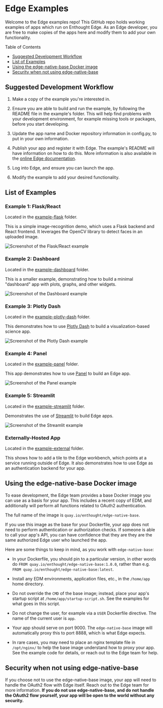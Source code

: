 # Edge Examples

Welcome to the Edge examples repo!  This GitHub repo holds working examples of
apps which run on Enthought Edge.  As an Edge developer, you are free to make
copies of the apps here and modify them to add your own functionality.

Table of Contents

* [Suggested Development Workflow](#suggested-development-workflow)
* [List of Examples](#list-of-examples)
* [Using the edge-native-base Docker image](#using-the-edge-native-base-docker-image)
* [Security when not using edge-native-base](#security-when-not-using-edge-native-base)

## Suggested Development Workflow

1. Make a copy of the example you're interested in.

2. Ensure you are able to build and run the example, by following the README
   file in the example's folder.  This will help find problems with your
   development environment, for example missing tools or packages, before you
   start developing.

3. Update the app name and Docker repository information in config.py, to
   put in your own information.

4. Publish your app and register it with Edge.  The example's README will have
   information on how to do this.  More information is also available in the
   [online Edge documentation](https://docs.enthought.com).

5. Log into Edge, and ensure you can launch the app.

6. Modify the example to add your desired functionality.

## List of Examples

### Example 1: Flask/React

Located in the [example-flask](example-flask) folder.

This is a simple image-recognition demo, which uses a Flask backend and React
frontend.  It leverages the OpenCV library to detect faces in an uploaded
image.

![Screenshot of the Flask/React example](.dev/images/example-flask.png)

### Example 2: Dashboard

Located in the [example-dashboard](example-dashboard) folder.

This is a smaller example, demonstrating how to build a minimal "dashboard"
app with plots, graphs, and other widgets.

![Screenshot of the Dashboard example](.dev/images/example-dashboard.png)

### Example 3: Plotly Dash

Located in the [example-plotly-dash](example-plotly-dash) folder.

This demonstrates how to use [Plotly Dash](https://plotly.com/dash/) to build
a visualization-based science app.

![Screenshot of the Plotly Dash example](.dev/images/example-plotly-dash.png)

### Example 4: Panel

Located in the [example-panel](example-panel) folder.

This app demonstrates how to use [Panel](https://panel.holoviz.org/) to build 
an Edge app.

![Screenshot of the Panel example](.dev/images/example-panel.png)

### Example 5: Streamlit

Located in the [example-streamlit](example-streamlit) folder.

Demonstrates the use of [Streamlit](https://streamlit.io/) to build Edge apps.

![Screenshot of the Streamlit example](.dev/images/example-streamlit.png)

### Externally-Hosted App

Located in the [example-external](example-external) folder.

This shows how to add a tile to the Edge workbench, which points at a service
running outside of Edge.  It also demonstrates how to use Edge as an
authentication backend for your app.

## Using the edge-native-base Docker image

To ease development, the Edge team provides a base Docker image you can use
as a basis for your app.  This includes a recent copy of EDM, and additionally
will perform all functions related to OAuth2 authentication.

The full name of the image is ``quay.io/enthought/edge-native-base``.

If you use this image as the base for your Dockerfile, your app does not need
to perform authentication or authorization checks.  If someone is able to
call your app's API, you can have confidence that they are they are the same
authorized Edge user who launched the app.

Here are some things to keep in mind, as you work with ``edge-native-base``:

* In your Dockerfile, you should pin to a particular version, in other words
  do ``FROM quay.io/enthought/edge-native-base:1.0.0``, rather than e.g.
  ``FROM quay.io/enthought/edge-native-base:latest``.

* Install any EDM environments, application files, etc., in the
  ``/home/app`` home directory.

* Do not override the ``CMD`` of the base image; instead, place your app's
  startup script at ``/home/app/startup-script.sh``.  See the examples for
  what goes in this script.

* Do not change the user, for example via a ``USER`` Dockerfile directive.
  The name of the current user is ``app``.

* Your app should serve on port 9000.  The ``edge-native-base`` image will
  automatically proxy this to port 8888, which is what Edge expects.

* In rare cases, you may need to place an nginx template file in ``/opt/nginx/``
  to help the base image understand how to proxy your app.  See the example
  code for details, or reach out to the Edge team for help.

## Security when not using edge-native-base

If you choose not to use the edge-native-base image, your app will need to
handle the OAuth2 flow with Edge itself.  Reach out to the Edge team for
more information.  **If you do not use edge-native-base, and do not handle the
OAuth2 flow yourself, your app will be open to the world without any
security.**